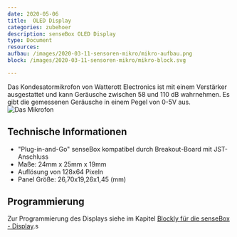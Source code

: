 ```yaml
---
date: 2020-05-06
title:  OLED Display 
categories: zubehoer
description: senseBox OLED Display
type: Document
resources:
aufbau: /images/2020-03-11-sensoren-mikro/mikro-aufbau.png
block: /images/2020-03-11-sensoren-mikro/mikro-block.svg

---
```

Das Kondesatormikrofon von Watterott Electronics ist mit einem Verstärker ausgestattet und kann Geräusche zwischen 58 und 110 dB wahrnehmen.
Es gibt die gemessenen Geräusche in einem Pegel von 0-5V aus.
![Das Mikrofon](https://sensebox.kaufen/api/public/uploads/1526543847683-Mic_03.png)

## Technische Informationen

* "Plug-in-and-Go" senseBox kompatibel durch Breakout-Board mit JST-Anschluss
* Maße: 24mm x 25mm x 19mm
* Auflösung von 128x64 Pixeln
* Panel Größe: 26,70x19,26x1,45 (mm)


## Programmierung

Zur Programmierung des Displays siehe im Kapitel [Blockly für die senseBox - Display](/blockly/blockly-Display/).s
